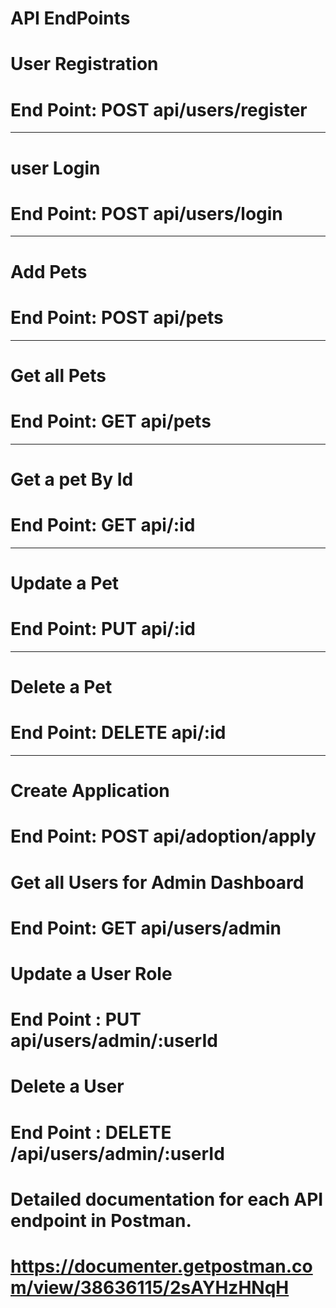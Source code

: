 # API EndPoints

# User Registration

# End Point: POST api/users/register
----------

# user Login

# End Point: POST api/users/login

--------------

# Add Pets

# End Point: POST api/pets

---------------

# Get all Pets

# End Point: GET api/pets

----------------

# Get a pet By Id

# End Point: GET api/:id

-----------------

# Update a Pet

# End Point: PUT api/:id

------------------

# Delete a Pet

# End Point: DELETE api/:id

-------------------

# Create Application

# End Point: POST api/adoption/apply


# Get all Users for Admin Dashboard

#  End Point: GET api/users/admin


# Update a User Role

# End Point : PUT api/users/admin/:userId


# Delete a User

# End Point : DELETE /api/users/admin/:userId





# Detailed documentation for each API endpoint in Postman.

# https://documenter.getpostman.com/view/38636115/2sAYHzHNqH 